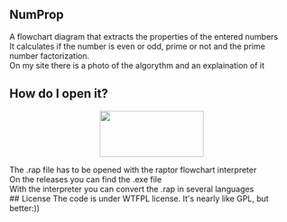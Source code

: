 ## NumProp
A flowchart diagram that extracts the properties of the entered numbers<br>
It calculates if the number is even or odd, prime or not and the prime number factorization.<br>
On my site there is a photo of the algorythm and an explaination of it
## How do I open it?
<p align="center">
  <a href="https://raptor.martincarlisle.com/">
    <img src="https://raptor.martincarlisle.com/VELOC.gif" width="184" height="82">
  </a>
</p>
The .rap file has to be opened with the raptor flowchart interpreter<br>
On the releases you can find the .exe file<br>
With the interpreter you can convert the .rap in several languages<br>
## License
The code is under WTFPL license. It's nearly like GPL, but better:))
